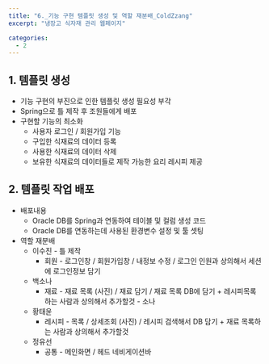 ```yaml
---
title: "6._기능 구현 템플릿 생성 및 역할 재분배_ColdZzang"
excerpt: "냉장고 식자재 관리 웹페이지"

categories:
  - 2
---
```


## 1. 템플릿 생성
- 기능 구현의 부진으로 인한 템플릿 생성 필요성 부각
- Spring으로 틀 제작 후 조원들에게 배포
- 구현할 기능의 최소화
    - 사용자 로그인 / 회원가입 기능
    - 구입한 식재료의 데이터 등록
    - 사용한 식재료의 데이터 삭제
    - 보유한 식재료의 데이터들로 제작 가능한 요리 레시피 제공

## 2. 템플릿 작업 배포
- 배포내용
    - Oracle DB를 Spring과 연동하여 테이블 및 컬럼 생성 코드
    - Oracle DB를 연동하는데 사용된 환경변수 설정 및 툴 셋팅
- 역할 재분배
    - 이수진 - 틀 제작
        - 회원 - 로그인창 / 회원가입창 / 내정보 수정 / 로그인 인원과 상의해서 세션에 로그인정보 담기
    - 백소나
        - 재료 - 재료 목록 (사진) / 재료 담기 / 재료 목록 DB에 담기 + 레시피목록 하는 사람과 상의해서 추가할것 - 소나
    - 황태윤
        - 레시피 - 목록 / 상세조회 (사진)  / 레시피 검색해서 DB 담기 + 재료 목록하는 사람과 상의해서 추가할것
    - 정유선
        - 공통 - 메인화면 / 헤드 네비게이션바